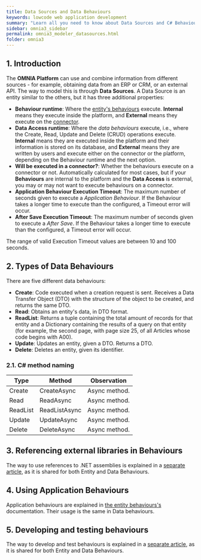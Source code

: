 ```yaml
---
title: Data Sources and Data Behaviours
keywords: lowcode web application development
summary: "Learn all you need to know about Data Sources and C# Behaviours and how OMNIA allows you to merge multiple data sources to feed the same web application."
sidebar: omnia3_sidebar
permalink: omnia3_modeler_datasources.html
folder: omnia3
---
```



## 1. Introduction

The **OMNIA Platform** can use and combine information from different sources - for example, obtaining data from an ERP or CRM, or an external API. The way to model this is through **Data Sources**. A Data Source is an entity similar to the others, but it has three additional properties:
- **Behaviour runtime**: Where the [entity's behaviours](omnia3_modeler_behaviours.html) execute. **Internal** means they execute inside the platform, and **External** means they execute on the [connector](omnia3_connector_introduction.html).
- **Data Access runtime**: Where the _data behaviours_ execute, i.e., where the Create, Read, Update and Delete (CRUD) operations execute. **Internal** means they are executed inside the platform and their information is stored on its database, and **External** means they are written by users and execute either on the connector or the platform, depending on the Behaviour runtime and the next option.
- **Will be executed in a connector?**: Whether the behaviours execute on a connector or not. Automatically calculated for most cases, but if your **Behaviours** are internal to the platform and the **Data Access** is external, you may or may not want to execute behaviours on a connector.
- **Application Behaviour Execution Timeout**: The maximum number of seconds given to execute a _Application Behaviour_. If the Behaviour takes a longer time to execute than the configured, a Timeout error will occur. 
- **After Save Execution Timeout**: The maximum number of seconds given to execute a _After Save_. If the Behaviour takes a longer time to execute than the configured, a Timeout error will occur. 

The range of valid Execution Timeout values are between 10 and 100 seconds.

## 2. Types of Data Behaviours

There are five different data behaviours:
- **Create**: Code executed when a creation request is sent. Receives a Data Transfer Object (DTO) with the structure of the object to be created, and returns the same DTO.
- **Read**: Obtains an entity's data, in DTO format.
- **ReadList**: Returns a tuple containing the total amount of records for that entity and a Dictionary containing the results of a query on that entity (for example, the second page, with page size 25, of all Articles whose code begins with A00).
- **Update**: Updates an entity, given a DTO. Returns a DTO.
- **Delete**: Deletes an entity, given its identifier.

### 2.1. C# method naming

| Type      | Method        | Observation   |
|-----------|---------------|---------------|
| Create    | CreateAsync   | Async method. |
| Read      | ReadAsync     | Async method. |
| ReadList  | ReadListAsync | Async method. |
| Update    | UpdateAsync   | Async method. |
| Delete    | DeleteAsync   | Async method. |

## 3. Referencing external libraries in Behaviours

The way to use references to .NET assemblies is explained in a [separate article](omnia3_modeler_dependencies.html), as it is shared for both Entity and Data Behaviours.

## 4. Using Application Behaviours

Application behaviours are explained in [the entity behaviours's](omnia3_modeler_behaviours.html) documentation. Their usage is the same in Data behaviours.

## 5. Developing and testing behaviours

The way to develop and test behaviours is explained in a [separate article](omnia3_modeler_developingbehaviours.html), as it is shared for both Entity and Data Behaviours.